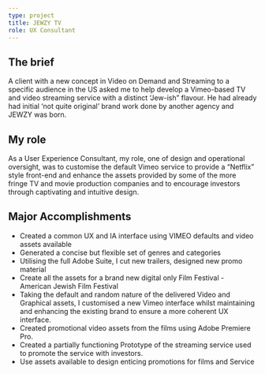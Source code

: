 ```yaml
---
type: project
title: JEWZY TV
role: UX Consultant
---
```


## The brief
A client with a new concept in Video on Demand and Streaming to a specific audience in the US asked me to help develop a Vimeo-based TV and video streaming service with a distinct ‘Jew-ish” flavour. He had already had initial ‘not quite original’ brand work done by another agency and JEWZY was born.


## My role
As a User Experience Consultant, my role, one of design and operational oversight, was to customise the default Vimeo service to provide a “Netflix” style front-end and enhance the assets provided by some of the more fringe TV and movie production companies and to encourage investors through captivating and intuitive design.


## Major Accomplishments
- Created a common UX and IA interface using VIMEO defaults and video assets available
- Generated a concise but flexible set of genres and categories
- Utilising the full Adobe Suite, I cut new trailers, designed new promo material
- Create all the assets for a brand new digital only Film Festival - American Jewish Film Festival
- Taking the default and random nature of the delivered Video and Graphical assets, I customised a new Vimeo interface whilst maintaining and enhancing the existing brand to ensure a more coherent UX interface.
- Created promotional video assets from the films using Adobe Premiere Pro.
- Created a partially functioning Prototype of the streaming service used to promote the service with investors.
- Use assets available to design enticing promotions for films and Service

